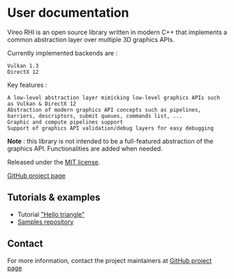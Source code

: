 User documentation
===========================================================================

Vireo RHI is an open source library written in modern C++ that implements a common abstraction layer over multiple 3D graphics APIs.

Currently implemented backends are :

    Vulkan 1.3
    DirectX 12

Key features :

    A low-level abstraction layer mimicking low-level graphics APIs such as Vulkan & DirectX 12
    Abstraction of modern graphics API concepts such as pipelines, barriers, descriptors, submit queues, commands list, ...
    Graphic and compute pipelines support
    Support of graphics API validation/debug layers for easy debugging

**Note** : this library is not intended to be a full-featured abstraction of the graphics API. Functionalities are added when needed.

Released under the [MIT license](https://raw.githubusercontent.com/HenriMichelon/zero_zero/main/LICENSE.txt).

[GitHub project page](https://github.com/HenriMichelon/vireo_rhi)

Tutorials & examples
---------------------------------------------------------------------------

- Tutorial ["Hello triangle"](https://henrimichelon.github.io/Vireo/md_001_tutorial_triangle.html)
- [Samples repository](https://github.com/HenriMichelon/vireo_samples)

Contact
---------------------------------------------------------------------------
For more information, contact the project maintainers at [GitHub project page](https://github.com/HenriMichelon/vireo_rhi)
